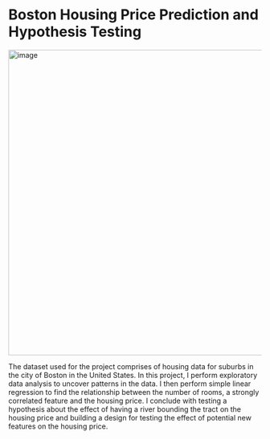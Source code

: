 # Boston Housing Price Prediction and Hypothesis Testing

<img width="609" alt="image" src="https://github.com/user-attachments/assets/5c6dc025-7ad2-4862-b579-a43982bd3045" />

The dataset used for the project comprises of housing data for suburbs in the city of Boston in the United States. In this project, I perform exploratory data analysis to uncover patterns in the data. I then perform simple linear regression to find the relationship between the number of rooms, a strongly correlated feature and the housing price. I conclude with testing a hypothesis about the effect of having a river bounding the tract on the housing price and building a design for testing the effect of potential new features on the housing price.
